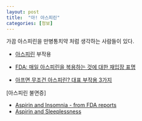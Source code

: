 ```yaml
---
layout: post
title:  "아! 아스피린"
categories: [정보]
---
```


가끔 아스피린을 만병통치약 처럼 생각하는 사람들이 있다.

* [아스피린](https://namu.wiki/w/%EC%95%84%EC%84%B8%ED%8B%B8%EC%82%B4%EB%A6%AC%EC%8B%A4%EC%82%B0) 부작용

* [FDA: 매일 아스피린을 복용하는 것에 대한 재입장 표명](https://korean.mercola.com/sites/articles/archive/2017/03/13/%EB%A7%A4%EC%9D%BC-%EC%95%84%EC%8A%A4%ED%94%BC%EB%A6%B0-%EB%B6%80%EC%9E%91%EC%9A%A9-%ED%9A%A8%EA%B3%BC.aspx)

* [아프면 무조건 아스피린? 대표 부작용 3가지](http://health.chosun.com/site/data/html_dir/2017/08/10/2017081001248.html)

[아스피린 불면증]
* [Aspirin and Insomnia - from FDA reports](https://www.ehealthme.com/ds/aspirin/insomnia/)
* [Aspirin and Sleeplessness](https://www.ehealthme.com/ds/aspirin/sleeplessness/)
